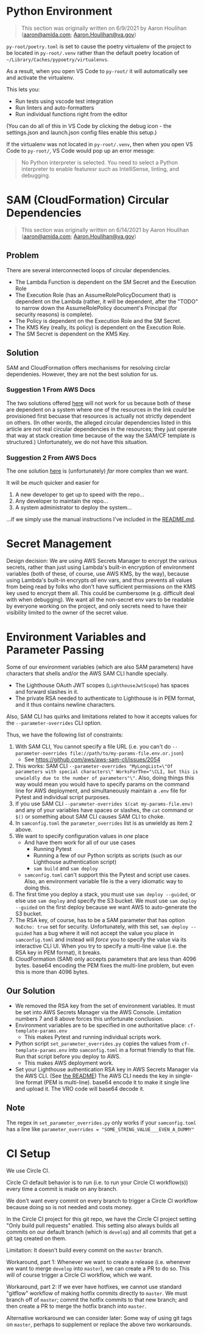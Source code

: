 # Python Environment

> This section was originally written on 6/9/2021 by Aaron Houlihan (aaron@amida.com; Aaron.Houlihan@va.gov)

`py-root/poetry.toml` is set to cause the poetry virtualenv of the project to be located in `py-root/.venv` rather than the default poetry location of `~/Library/Caches/pypoetry/virtualenvs`.

As a result, when you open VS Code to `py-root/` it will automatically see and activate the virtualenv.

This lets you:
- Run tests using vscode test integration
- Run linters and auto-formatters
- Run individual functions right from the editor

(You can do all of this in VS Code by clicking the debug icon - the settings.json and launch.json config files enable this setup.)

If the virtualenv was not located in `py-root/.venv`, then when you open VS Code to `py-root/`, VS Code would pop up an error messge:

> No Python interpreter is selected. You need to select a Python interpreter to enable featuresr such as IntelliSense, linting, and debugging.

# SAM (CloudFormation) Circular Dependencies

> This section was originally written on 6/14/2021 by Aaron Houlihan (aaron@amida.com; Aaron.Houlihan@va.gov)

## Problem

There are several interconnected loops of circular dependencies.

- The Lambda Function is dependent on the SM Secret and the Execution Role
- The Execution Role (has an AssumeRolePolicyDocument that) is dependent on the Lambda (rather, it will be dependent, after the "TODO" to narrow down the AssumeRolePolicy document's Principal (for security reasons) is complete).
- The Policy is dependent on the Execution Role and the SM Secret.
- The KMS Key (really, its policy) is dependent on the Execution Role.
- The SM Secret is dependent on the KMS Key.

## Solution

SAM and CloudFormation offers mechanisms for resolving circlar dependenies. However, they are not the best solution for us.

### Suggestion 1 From AWS Docs

The two solutions offered [here](https://aws.amazon.com/blogs/infrastructure-and-automation/handling-circular-dependency-errors-in-aws-cloudformation/) will not work for us because both of these are dependent on a system where one of the resources in the link _could_ be provisioned first becuase that resources is actually not strictly dependent on others. (In other words, the alleged circular dependencies listed in this article are not real circular dependencies in the resources; they just operate that way at stack creation time because of the way the SAM/CF template is structured.) Unfortunately, we do not have this situation.

### Suggestion 2 From AWS Docs

The one solution [here](https://aws.amazon.com/blogs/mt/resolving-circular-dependency-in-provisioning-of-amazon-s3-buckets-with-aws-lambda-event-notifications/) is (unfortunately) _far_ more complex than we want.

It will be _much_ quicker and easier for
1. A new developer to get up to speed with the repo...
2. Any developer to maintain the repo...
3. A system administrator to deploy the system...

...if we simply use the manual instructions I've included in the [README.md](../README.md).

# Secret Management

Design decision: We are using AWS Secrets Manager to encrypt the various secrets, rather than just using Lambda's built-in encryption of environment variables (both of these, of course, use AWS KMS, by the way), because using Lambda's built-in encrypts _all_ env vars, and thus prevents all values from being read by folks who don't have sufficient permissions on the KMS key used to encrypt them all. This could be cumbersome (e.g. difficult deal with when debugging). We want all the non-secret env vars to be readable by everyone working on the project, and only secrets need to have their visibility limited to the owner of the secret value.

# Environment Variables and Parameter Passing

Some of our environment variables (which are also SAM parameters) have characters that shells and/or the AWS SAM CLI handle specially.

- The Lighthouse OAuth JWT scopes (`LighthouseJwtScope`) has spaces and forward slashes in it.
- The private RSA needed to authenticate to Lighthouse is in PEM format, and it thus contains newline characters.

Also, SAM CLI has quirks and limitations related to how it accepts values for the `--parameter-overrides` CLI option.

Thus, we have the following list of constraints:

1. With SAM CLI, You cannot specify a file URL (i.e. you can't do `--parameter-overrides file://path/to/my-params-file.env.or.json`)
    - See https://github.com/aws/aws-sam-cli/issues/2054
2. This works: SAM CLI `--parameter-overrides "MyLongList=\"Of parameters with special characters\" WorksForThe="\CLI, but this is unwieldly due to the number of parameters"\"`. Also, doing things this way would mean you would have to specify params on the command line for AWS deployment, and simultaneously  maintain a `.env` file for Pytest and individual script purposes.
3. If you use SAM CLI `--parameter-overrides $(cat my-params-file.env)` and any of your variables have spaces or slashes, the `cat` command or `$()` or something about SAM CLI causes SAM CLI to choke.
4. In `samconfig.toml` the `parameter_overrides` list is as unwieldy as item 2 above.
5. We want to specify configuration values in _one_ place
    - And have them work for all of our use cases
      - Running Pytest
      - Running a few of our Python scripts as scripts (such as our Lighthouse authentication script)
      - `sam build` and `sam deploy`
    - `samconfig.toml` can't support this the Pytest and script use cases. Also, an environment variable file is the a very idiomatic way to doing this.
6. The first time you deploy a stack, you must use `sam deploy --guided`, or else use `sam deploy` and specify the S3 bucket. We must use `sam deploy --guided` on the first deploy because we want AWS to auto-generate the S3 bucket.
7. The RSA key, of course, has to be a SAM parameter that has option `NoEcho: true` set for security. Unfortunately, with this set, `sam deploy --guided` has a bug where it will not accept the value you place in `samconfig.toml` and instead will _force_ you to specify the value via its interactive CLI UI. When you try to specify a multi-line value (i.e. the RSA key in PEM format), it breaks.
8. CloudFormation (SAM) only accepts parameters that are less than 4096 bytes. base64 encoding the PEM fixes the multi-line problem, but even this is more than 4096 bytes.

## Our Solution

- We removed the RSA key from the set of environment variables. It must be set into AWS Secrets Manager via the AWS Console. Limitation numbers 7 and 8 above forces this unfortunate conclusion.
- Environment variables are to be specified in one authoritative place: `cf-template-params.env`
  - This makes Pytest and running individual scripts work.
- Python script `set_parameter_overrides.py` copies the values from `cf-template-params.env` into `samconfig.toml` in a format friendly to that file. Run that script before you deploy to AWS.
  - This makes AWS deployment work.
- Set your Lighthouse authentication RSA key in AWS Secrets Manager via the AWS CLI. (See [the README](../README.md#Upload-Your-Lighthouse-Private-RSA-Key-to-Secrets-Manager)) The AWS CLI needs the key in single-line format (PEM is multi-line). base64 encode it to make it single line and upload it. The VRO code will base64 decode it.

## Note

The regex in `set_parameter_overrides.py` only works if your `samconfig.toml` has a line like `parameter_overrides = "SOME_STRING_VALUE___EVEN_A_DUMMY"`

# CI Setup

We use Circle CI.

Circle CI default behavior is to run (i.e. to run your Circle CI workflow(s)) every time a commit is made on any branch.

We don't want every commit on every branch to trigger a Circle CI workflow because doing so is not needed and costs money.

In the Circle CI project for this git repo, we have the Circle CI project setting "Only build pull requests" enabled. This setting also always builds all commits on our default branch (which is `develop`) and all commits that get a git tag created on them.

Limitation: It doesn't build every commit on the `master` branch.

Workaround, part 1: Whenever we want to create a release (i.e. whenever we want to merge `develop` into `master`), we can create a PR to do so. This will of course trigger a Circle CI workflow, which we want.

Workaround, part 2: If we ever have hotfixes, we cannot use standard "gitflow" workflow of making hotfix commits directly to `master`. We must branch off of `master`; commit the hotfix commits to that new branch; and then create a PR to merge the hotfix branch into `master`.

Alternative workaround we can consider later: Some way of using git tags on `master`, perhaps to supplement or replace the above two workarounds.
